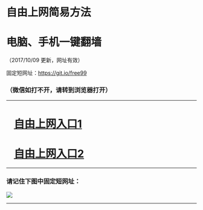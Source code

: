 ﻿# 自由上网简易方法

# 电脑、手机一键翻墙

（2017/10/09 更新，网址有效）

固定短网址：https://git.io/free99

### （微信如打不开，请转到浏览器打开）


***





# &nbsp;&nbsp; <a href="http://ft400031806.fwq-tz-1001.info/fwqtz01.html?t=100900127248 " target="_blank">自由上网入口1</a>
# &nbsp;&nbsp; <a href="http://ft65556489.fwq-tz-1002.info/fwqtz02.html?t=100900112863 " target="_blank">自由上网入口2</a>
***

### 请记住下图中固定短网址：

<img src="https://s3-us-west-2.amazonaws.com/fwq-1001/yjfq-20170905okok.png" /> 


***

